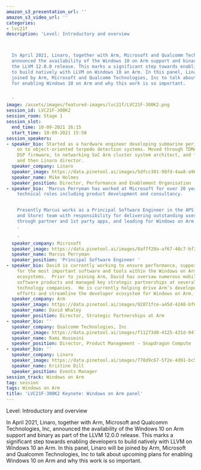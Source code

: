 ```yaml
---
amazon_s3_presentation_url: ''
amazon_s3_video_url: ''
categories:
- lvc21f
description: 'Level: Introductory and overview 



  In April 2021, Linaro, together with Arm, Microsoft and Qualcomm Technologies, Inc,
  announced the availability of the Windows 10 on Arm support and binary as part of
  the LLVM 12.0.0 release. This marks a significant step towards enabling developers
  to build natively with LLVM on Windows 10 an Arm. In this panel, Linaro will be
  joined by Arm, Microsoft and Qualcomm Technologies, Inc to talk about upcoming plans
  for enabling Windows 10 on Arm and why this work is so important.


  '
image: /assets/images/featured-images/lvc21f/LVC21F-300K2.png
session_id: LVC21F-300K2
session_room: Stage 1
session_slot:
  end_time: 10-09-2021 16:15
  start_time: 10-09-2021 15:50
session_speakers:
- speaker_bio: Started as a hardware engineer developing submarine periscopes, moved
    on to object-oriented torpedo detection systems. Moved through TDMA cellular radio
    DSP firmware, to networking SoC Arm cluster system architect, and finally a manager
    and then Linaro director.
  speaker_company: Linaro
  speaker_image: https://data.pinetool.ai/images/5dfcc301-98fd-4aa8-a969-3c7885c56015.jpeg
  speaker_name: Mike Holmes
  speaker_position: Director, Performance and Enablement Organisation
- speaker_bio: 'Marcus Perryman has worked at Microsoft for over 20 years in various
    technical roles including product development and consultancy.


    Presently Marcus works as a Principal Software Engineer in the APS (Apps, Partners
    and Store) team with responsibility for delivering outstanding user experiences
    through partner and 1st party apps, and leading for Windows on Arm app experiences
    .

    '
  speaker_company: Microsoft
  speaker_image: https://data.pinetool.ai/images/8af7f20a-af67-40c7-bf27-d203a0181192.png
  speaker_name: Marcus Perryman
  speaker_position: 'Principal Software Engineer '
- speaker_bio: David is currently working to ensure performance, support, and optimization
    for the most important software and tools within the Windows on Arm and Android
    ecosystems.  Prior to joining Arm, David has oversaw numerous mobile and desktop
    software products and managed key strategic partnerships at several prominent
    technology companies.  He is currently helping drive Arm’s developer recruitment
    efforts and streamline the developer ecosystem for Windows on Arm.
  speaker_company: Arm
  speaker_image: https://data.pinetool.ai/images/92871fce-a45d-4248-bf68-477be7cdfea8.png
  speaker_name: David Whaley
  speaker_position: Director, Strategic Partnerships at Arm
- speaker_bio: ''
  speaker_company: Qualcomm Technologies, Inc
  speaker_image: https://data.pinetool.ai/images/f11273d0-4125-431d-9478-c0729bd88ed8.png
  speaker_name: Rami Husseini
  speaker_position: Director, Product Management - Snapdragon Compute
- speaker_bio: ''
  speaker_company: Linaro
  speaker_image: https://data.pinetool.ai/images/778d9c67-5f2e-4d91-bc58-b7665dd97086.png
  speaker_name: Kristine Dill
  speaker_position: Events Manager
session_track: Windows on Arm
tag: session
tags: Windows on Arm
title: 'LVC21F-300K2 Keynote: Windows on Arm panel'
---
```


Level: Introductory and overview 


In April 2021, Linaro, together with Arm, Microsoft and Qualcomm Technologies, Inc, announced the availability of the Windows 10 on Arm support and binary as part of the LLVM 12.0.0 release. This marks a significant step towards enabling developers to build natively with LLVM on Windows 10 an Arm. In this panel, Linaro will be joined by Arm, Microsoft and Qualcomm Technologies, Inc to talk about upcoming plans for enabling Windows 10 on Arm and why this work is so important.